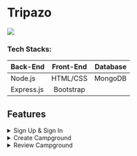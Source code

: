 # Tripazo
![](https://github.com/codewithrabeeh/Tripazo/blob/main/public/gif/tripazo.gif)
### Tech Stacks:
Back-End | Front-End | Database |
| ------------- |:-------------:| -----:| 
| Node.js | HTML/CSS | MongoDB |
| Express.js | Bootstrap |  |  |

## Features
<details>
<summary>Sign Up & Sign In</summary>
<img src="https://github.com/codewithrabeeh/Tripazo/blob/main/public/gif/signup.gif" />
</details>

<details>
<summary>Create Campground</summary>
<img src="https://github.com/codewithrabeeh/Tripazo/blob/main/public/gif/create.gif" />
</details>

<details>
<summary>Review Campground</summary>
<img src="https://github.com/codewithrabeeh/Tripazo/blob/main/public/gif/review.gif" />
</details>

